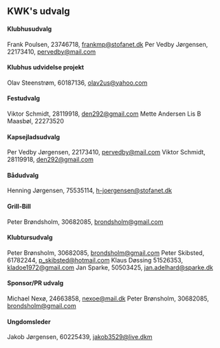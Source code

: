 ## KWK's udvalg

#### Klubhusudvalg
Frank Poulsen, 23746718, frankmp@stofanet.dk
Per Vedby Jørgensen, 22173410,   pervedby@mail.com

#### Klubhus udvidelse projekt
Olav Steenstrøm, 60187136, olav2us@yahoo.com

#### Festudvalg
Viktor Schmidt, 28119918, den292@gmail.com
Mette Andersen
Lis B Maasbøl, 22273520

#### Kapsejladsudvalg
Per Vedby Jørgensen, 22173410,   pervedby@mail.com
Viktor Schmidt, 28119918, den292@gmail.com

#### Bådudvalg
Henning Jørgensen, 75535114, h-joergensen@stofanet.dk

#### Grill-Bill
Peter Brøndsholm, 30682085, brondsholm@gmail.com

#### Klubtursudvalg
Peter Brønsholm, 30682085, brondsholm@gmail.com
Peter Skibsted, 61782244, p_skibsted@hotmail.com
Klaus Døssing 51526353, kladoe1972@gmail.com
Jan Sparke, 50503425, jan.adelhard@sparke.dk

#### Sponsor/PR udvalg
Michael Nexø, 24663858, nexoe@mail.dk
Peter Brønsholm, 30682085, brondsholm@gmail.com

#### Ungdomsleder
Jakob Jørgensen, 60225439, jakob3529@live.dkm

